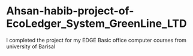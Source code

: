 # Ahsan-habib-project-of-EcoLedger_System_GreenLine_LTD
I completed the project for my EDGE Basic office computer courses from university of Barisal
